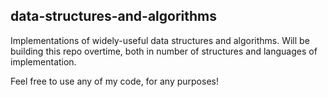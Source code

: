 ## data-structures-and-algorithms
Implementations of widely-useful data structures and algorithms. Will be building this repo overtime, both in number of structures and languages of implementation.

Feel free to use any of my code, for any purposes!